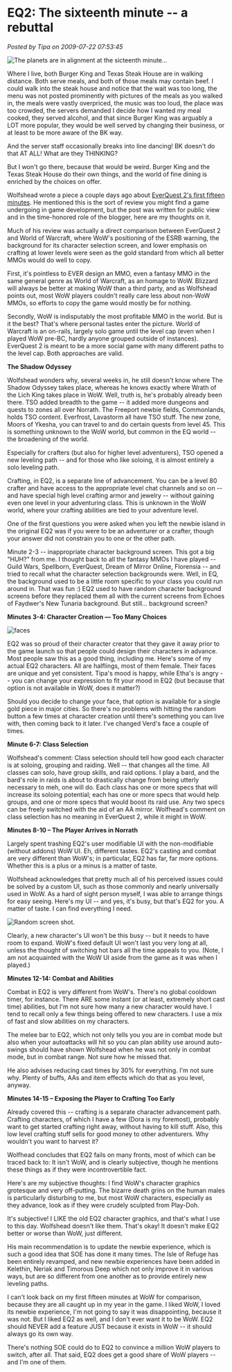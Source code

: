 # EQ2: The sixteenth minute -- a rebuttal

*Posted by Tipa on 2009-07-22 07:53:45*

![The planets are in alignment at the sicteenth minute...](../../../uploads/2009/07/EverQuest2-2009-07-21-20-29-32-68.jpg "The planets are in alignment at the sicteenth minute...")

Where I live, both Burger King and Texas Steak House are in walking distance. Both serve meals, and both of those meals may contain beef. I could walk into the steak house and notice that the wait was too long, the menu was not posted prominently with pictures of the meals as you walked in, the meals were vastly overpriced, the music was too loud, the place was too crowded, the servers demanded I decide how I wanted my meal cooked, they served alcohol, and that since Burger King was arguably a LOT more popular, they would be well served by changing their business, or at least to be more aware of the BK way.

And the server staff occasionally breaks into line dancing! BK doesn't do that AT ALL! What are they THINKING?

But I won't go there, because that would be weird. Burger King and the Texas Steak House do their own things, and the world of fine dining is enriched by the choices on offer.

Wolfshead wrote a piece a couple days ago about [EverQuest 2's first fifteen minutes](http://www.wolfsheadonline.com/?p=2570). He mentioned this is the sort of review you might find a game undergoing in game development, but the post was written for public view and in the time-honored role of the blogger, here are my thoughts on it.

Much of his review was actually a direct comparison between EverQuest 2 and World of Warcraft, where WoW's positioning of the ESRB warning, the background for its character selection screen, and lower emphasis on crafting at lower levels were seen as the gold standard from which all better MMOs would do well to copy.

First, it's pointless to EVER design an MMO, even a fantasy MMO in the same general genre as World of Warcraft, as an homage to WoW. Blizzard will always be better at making WoW than a third party, and as Wolfshead points out, most WoW players couldn't really care less about non-WoW MMOs, so efforts to copy the game would mostly be for nothing.

Secondly, WoW is indisputably the most profitable MMO in the world. But is it the best? That's where personal tastes enter the picture. World of Warcraft is an on-rails, largely solo game until the level cap (even when I played WoW pre-BC, hardly anyone grouped outside of instances). EverQuest 2 is meant to be a more social game with many different paths to the level cap. Both approaches are valid.

**The Shadow Odyssey**

Wolfshead wonders why, several weeks in, he still doesn't know where The Shadow Odyssey takes place, whereas he knows exactly where Wrath of the Lich King takes place in WoW. Well, truth is, he's probably already been there. TSO added breadth to the game -- it added more dungeons and quests to zones all over Norrath. The Freeport newbie fields, Commonlands, holds TSO content. Everfrost, Lavastorm all have TSO stuff. The new zone, Moors of Ykesha, you can travel to and do certain quests from level 45. This is something unknown to the WoW world, but common in the EQ world -- the broadening of the world.

Especially for crafters (but also for higher level adventurers), TSO opened a new leveling path -- and for those who like soloing, it is almost entirely a solo leveling path.

Crafting, in EQ2, is a separate line of advancement. You can be a level 80 crafter and have access to the appropriate level chat channels and so on -- and have special high level crafting armor and jewelry -- without gaining even one level in your adventuring class. This is unknown in the WoW world, where your crafting abilities are tied to your adventure level.

One of the first questions you were asked when you left the newbie island in the original EQ2 was if you were to be an adventurer or a crafter, though your answer did not constrain you to one or the other path.

Minute 2-3 -- inappropriate character background screen. This got a big "HUH?" from me. I thought back to all the fantasy MMOs I have played -- Guild Wars, Spellborn, EverQuest, Dream of Mirror Online, Florensia -- and tried to recall what the character selection backgrounds were. Well, in EQ, the background used to be a little room specific to your class you could run around in. That was fun :) EQ2 used to have random character background screens before they replaced them all with the current screens from Echoes of Faydwer's New Tunaria background. But still... background screen?

**Minutes 3-4: Character Creation — Too Many Choices**

![faces](../../../uploads/2009/07/faces.jpg "faces")

EQ2 was so proud of their character creator that they gave it away prior to the game launch so that people could design their characters in advance. Most people saw this as a good thing, including me. Here's some of my actual EQ2 characters. All are halflings, most of them female. Their faces are unique and yet consistent. Tipa's mood is happy, while Etha's is angry -- you can change your expression to fit your mood in EQ2 (but because that option is not available in WoW, does it matter?)

Should you decide to change your face, that option is available for a single gold piece in major cities. So there's no problems with hitting the random button a few times at character creation until there's something you can live with, then coming back to it later. I've changed Verd's face a couple of times.

**Minute 6-7: Class Selection**

Wolfshead's comment: Class selection should tell how good each character is at soloing, grouping and raiding. Well -- that changes all the time. All classes can solo, have group skills, and raid options. I play a bard, and the bard's role in raids is about to drastically change from being utterly necessary to meh, one will do. Each class has one or more specs that will increase its soloing potential; each has one or more specs that would help groups, and one or more specs that would boost its raid use. Any two specs can be freely switched with the aid of an AA mirror. Wolfhead's comment on class selection has no meaning in EverQuest 2, while it might in WoW.

**Minutes 8-10 – The Player Arrives in Norrath**

Largely spent trashing EQ2's user modifiable UI with the non-modifiable (without addons) WoW UI. Eh, different tastes. EQ2's casting and combat are very different than WoW's; in particular, EQ2 has far, far more options. Whether this is a plus or a minus is a matter of taste.

Wolfshead acknowledges that pretty much all of his perceived issues could be solved by a custom UI, such as those commonly and nearly universally used in WoW. As a hard of sight person myself, I was able to arrange things for easy seeing. Here's my UI -- and yes, it's busy, but that's EQ2 for you. A matter of taste. I can find everything I need.

![Random screen shot.](../../../uploads/2009/07/EverQuest2-2009-07-22-08-28-58-12.jpg "Random screen shot.")

Clearly, a new character's UI won't be this busy -- but it needs to have room to expand. WoW's fixed default UI won't last you very long at all, unless the thought of switching hot bars all the time appeals to you. (Note, I am not acquainted with the WoW UI aside from the game as it was when I played.)

**Minutes 12-14: Combat and Abilities**

Combat in EQ2 is very different from WoW's. There's no global cooldown timer, for instance. There ARE some instant (or at least, extremely short cast time) abilities, but I'm not sure how many a new character would have. I tend to recall only a few things being offered to new characters. I use a mix of fast and slow abilities on my characters.

The melee bar to EQ2, which not only tells you you are in combat mode but also when your autoattacks will hit so you can plan ability use around auto-swings should have shown Wolfshead when he was not only in combat mode, but in combat range. Not sure how he missed that.

He also advises reducing cast times by 30% for everything. I'm not sure why. Plenty of buffs, AAs and item effects which do that as you level, anyway.

**Minutes 14-15 – Exposing the Player to Crafting Too Early**

Already covered this -- crafting is a separate character advancement path. Crafting characters, of which I have a few (Dora is my foremost), probably want to get started crafting right away, without having to kill stuff. Also, this low level crafting stuff sells for good money to other adventurers. Why wouldn't you want to harvest it?

Wolfhead concludes that EQ2 fails on many fronts, most of which can be traced back to: It isn't WoW, and is clearly subjective, though he mentions these things as if they were incontrovertible fact.

Here's are my subjective thoughts: I find WoW's character graphics grotesque and very off-putting. The bizarre death grins on the human males is particularly disturbing to me, but most WoW characters, especially as they advance, look as if they were crudely sculpted from Play-Doh.

It's subjective! I LIKE the old EQ2 character graphics, and that's what I use to this day. Wolfshead doesn't like them. That's okay! It doesn't make EQ2 better or worse than WoW, just different.

His main recommendation is to update the newbie experience, which is such a good idea that SOE has done it many times. The Isle of Refuge has been entirely revamped, and new newbie experiences have been added in Kelethin, Neriak and Timorous Deep which not only improve it in various ways, but are so different from one another as to provide entirely new leveling paths.

I can't look back on my first fifteen minutes at WoW for comparison, because they are all caught up in my year in the game. I liked WoW, I loved its newbie experience, I'm not going to say it was disappointing, because it was not. But I liked EQ2 as well, and I don't ever want it to be WoW. EQ2 should NEVER add a feature JUST because it exists in WoW -- it should always go its own way.

There's nothing SOE could do to EQ2 to convince a million WoW players to switch, after all. That said, EQ2 does get a good share of WoW players -- and I'm one of them.

